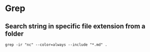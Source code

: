 # Grep

## Search string in specific file extension from a folder
    grep -ir "nc" --color=always --include "*.md" .



